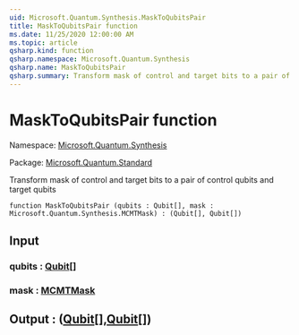 ```yaml
---
uid: Microsoft.Quantum.Synthesis.MaskToQubitsPair
title: MaskToQubitsPair function
ms.date: 11/25/2020 12:00:00 AM
ms.topic: article
qsharp.kind: function
qsharp.namespace: Microsoft.Quantum.Synthesis
qsharp.name: MaskToQubitsPair
qsharp.summary: Transform mask of control and target bits to a pair of control qubits and target qubits
---
```


# MaskToQubitsPair function

Namespace: [Microsoft.Quantum.Synthesis](xref:Microsoft.Quantum.Synthesis)

Package: [Microsoft.Quantum.Standard](https://nuget.org/packages/Microsoft.Quantum.Standard)


Transform mask of control and target bits to a pair of control qubits and target qubits

```qsharp
function MaskToQubitsPair (qubits : Qubit[], mask : Microsoft.Quantum.Synthesis.MCMTMask) : (Qubit[], Qubit[])
```


## Input

### qubits : [Qubit](xref:microsoft.quantum.concepts.the-qubit)[]




### mask : [MCMTMask](xref:Microsoft.Quantum.Synthesis.MCMTMask)





## Output : ([Qubit](xref:microsoft.quantum.concepts.the-qubit)[],[Qubit](xref:microsoft.quantum.concepts.the-qubit)[])


